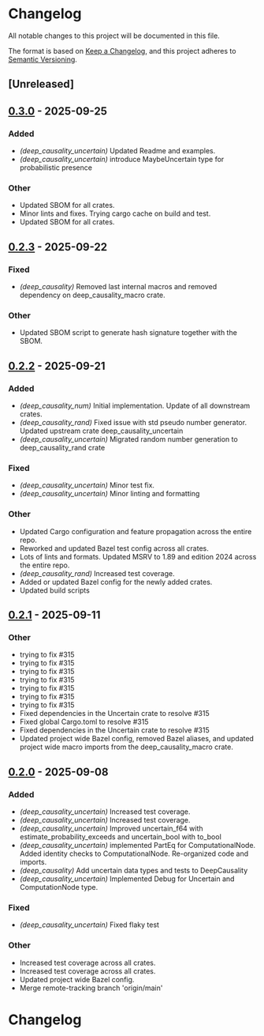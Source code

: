 # Changelog

All notable changes to this project will be documented in this file.

The format is based on [Keep a Changelog](https://keepachangelog.com/en/1.0.0/),
and this project adheres to [Semantic Versioning](https://semver.org/spec/v2.0.0.html).

## [Unreleased]

## [0.3.0](https://github.com/deepcausality-rs/deep_causality/compare/deep_causality_uncertain-v0.2.3...deep_causality_uncertain-v0.3.0) - 2025-09-25

### Added

- *(deep_causality_uncertain)* Updated Readme and examples.
- *(deep_causality_uncertain)* introduce MaybeUncertain type for probabilistic presence

### Other

- Updated SBOM for all crates.
- Minor lints and fixes. Trying cargo cache on build and test.
- Updated SBOM for all crates.

## [0.2.3](https://github.com/deepcausality-rs/deep_causality/compare/deep_causality_uncertain-v0.2.2...deep_causality_uncertain-v0.2.3) - 2025-09-22

### Fixed

- *(deep_causality)* Removed last internal macros and removed dependency on deep_causality_macro crate.

### Other

- Updated SBOM script to generate hash signature together with the SBOM.

## [0.2.2](https://github.com/deepcausality-rs/deep_causality/compare/deep_causality_uncertain-v0.2.1...deep_causality_uncertain-v0.2.2) - 2025-09-21

### Added

- *(deep_causality_num)* Initial implementation. Update of all downstream crates.
- *(deep_causality_rand)* Fixed issue with std pseudo number generator. Updated upstream crate deep_causality_uncertain
- *(deep_causality_uncertain)* Migrated random number generation to deep_causality_rand crate

### Fixed

- *(deep_causality_uncertain)* Minor test fix.
- *(deep_causality_uncertain)* Minor linting and formatting

### Other

- Updated Cargo configuration and feature propagation across the entire repo.
- Reworked and updated Bazel test config across all crates.
- Lots of lints and formats. Updated MSRV to 1.89 and edition 2024 across the entire repo.
- *(deep_causality_rand)* Increased test coverage.
- Added or updated Bazel config for the newly added crates.
- Updated build scripts

## [0.2.1](https://github.com/marvin-hansen/deep_causality/compare/deep_causality_uncertain-v0.2.0...deep_causality_uncertain-v0.2.1) - 2025-09-11

### Other

- trying to fix #315
- trying to fix #315
- trying to fix #315
- trying to fix #315
- trying to fix #315
- trying to fix #315
- trying to fix #315
- Fixed dependencies in the Uncertain crate to resolve #315
- Fixed global Cargo.toml to resolve #315
- Fixed dependencies in the Uncertain crate to resolve #315
- Updated project wide Bazel config, removed Bazel aliases, and updated project wide macro imports from the deep_causality_macro crate.

## [0.2.0](https://github.com/deepcausality-rs/deep_causality/compare/deep_causality_uncertain-v0.1.0...deep_causality_uncertain-v0.2.0) - 2025-09-08

### Added

- *(deep_causality_uncertain)* Increased test coverage.
- *(deep_causality_uncertain)* Increased test coverage.
- *(deep_causality_uncertain)* Improved uncertain_f64 with estimate_probability_exceeds and uncertain_bool with to_bool
- *(deep_causality_uncertain)* implemented PartEq for ComputationalNode. Added identity checks to ComputationalNode. Re-organized code and imports.
- *(deep_causality)* Add uncertain data types and tests to DeepCausality
- *(deep_causality_uncertain)* Implemented Debug for Uncertain and ComputationNode type.

### Fixed

- *(deep_causality_uncertain)* Fixed flaky test

### Other

- Increased test coverage across all crates.
- Increased test coverage across all crates.
- Updated project wide Bazel config.
- Merge remote-tracking branch 'origin/main'
# Changelog
